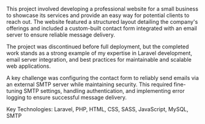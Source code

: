 This project involved developing a professional website for a small business to showcase its services and provide an easy way for potential clients to reach out. The website featured a structured layout detailing the company's offerings and included a custom-built contact form integrated with an email server to ensure reliable message delivery.

The project was discontinued before full deployment, but the completed work stands as a strong example of my expertise in Laravel development, email server integration, and best practices for maintainable and scalable web applications.

A key challenge was configuring the contact form to reliably send emails via an external SMTP server while maintaining security. This required fine-tuning SMTP settings, handling authentication, and implementing error logging to ensure successful message delivery.

Key Technologies: Laravel, PHP, HTML, CSS, SASS, JavaScript, MySQL, SMTP
